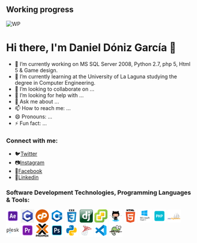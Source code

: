 ## Working progress
<img alt="WP" width="300px" src="https://traduccionesitaliano.files.wordpress.com/2016/04/work-in-progress.png?w=487" />

# Hi there, I'm Daniel Dóniz García 👋

- 🔭 I’m currently working on MS SQL Server 2008, Python 2.7, php 5, Html 5 & Game design.
- 🌱 I’m currently learning at the University of La Laguna studying the degree in Computer Engineering.
- 👯 I’m looking to collaborate on ...
- 🤔 I’m looking for help with ...
- 💬 Ask me about ...
- 📫 How to reach me: ...
- 😄 Pronouns: ...
- ⚡ Fun fact: ...

### Connect with me:
- 🐦[Twitter](https://twitter.com/mrdoniz) 
- 📷[Instagram](https://www.instagram.com/mrdoniz/)
- 📘[Facebook](facebook.com/mrdonizfb)
- 💼[Linkedin](https://www.linkedin.com/in/adal-diaz-fari%C3%B1a-56748a18b/)

### Software Development Technologies, Programming Languages & Tools:
<div display="flex">
<img alt="Adobe AfterEffects" width="36px" src="https://github.com/MrDoniz/MrDoniz/blob/main/image/af.png"/>
<img alt="C" width="36px" src="https://github.com/MrDoniz/MrDoniz/blob/main/image/c.png"/>
<img alt="cPanel" width="36px" src="https://github.com/MrDoniz/MrDoniz/blob/main/image/cp.png"/>
<img alt="C++" width="36px" src="https://github.com/MrDoniz/MrDoniz/blob/main/image/cpp.png"/>
<img alt="CSS3" width="36px" src="https://github.com/MrDoniz/MrDoniz/blob/main/image/css.png"/>
<img alt="Django" width="36px" src="https://github.com/MrDoniz/MrDoniz/blob/main/image/dj.png"/>
<img alt="VMware ESXi" width="36px" src="https://github.com/MrDoniz/MrDoniz/blob/main/image/esxi.png"/>
<img alt="GitHub" width="36px" src="https://github.com/MrDoniz/MrDoniz/blob/main/image/gh.png"/>
<img alt="HTML5" width="36px" src="https://github.com/MrDoniz/MrDoniz/blob/main/image/html.png"/>
<img alt="Hyper-V" width="36px" src="https://github.com/MrDoniz/MrDoniz/blob/main/image/hyperv.png"/>
<img alt="php" width="36px" src="https://github.com/MrDoniz/MrDoniz/blob/main/image/php.png"/>
<img alt="phpMyAdmin" width="36px" src="https://github.com/MrDoniz/MrDoniz/blob/main/image/phpma.png"/>
<img alt="Plesk" width="36px" src="https://github.com/MrDoniz/MrDoniz/blob/main/image/plesk.jpg"/>
<img alt="AdobePremiere" width="36px" src="https://github.com/MrDoniz/MrDoniz/blob/main/image/pr.png"/>
<img alt="Proxmox" width="36px" src="https://github.com/MrDoniz/MrDoniz/blob/main/image/proxmox.png"/>
<img alt="Adobe Photoshop" width="36px" src="https://github.com/MrDoniz/MrDoniz/blob/main/image/ps.png"/>
<img alt="Python" width="36px" src="https://github.com/MrDoniz/MrDoniz/blob/main/image/python.png"/>
<img alt="MS SQL Server" width="36px" src="https://github.com/MrDoniz/MrDoniz/blob/main/image/sql.png"/>
<img alt="Visual Studio Code" width="36px" src="https://github.com/MrDoniz/MrDoniz/blob/main/image/vsc.png"/>
<img alt="Notepad ++" width="36px" src="https://github.com/MrDoniz/MrDoniz/blob/main/image/notepadpp.jpg"/>
</div>


